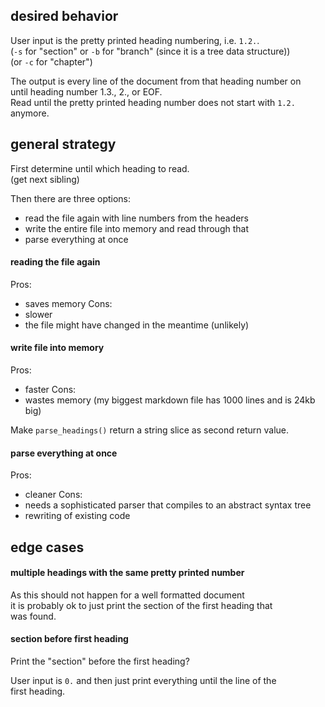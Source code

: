 ## desired behavior

User input is the pretty printed heading numbering, i.e. `1.2.`.\
(`-s` for "section" or `-b` for "branch" (since it is a tree data structure))\
(or `-c` for "chapter")

The output is every line of the document from that heading number on \
until heading number 1.3., 2., or EOF.\
Read until the pretty printed heading number does not start with `1.2.` anymore.

## general strategy

First determine until which heading to read.\
(get next sibling)

Then there are three options:
- read the file again with line numbers from the headers
- write the entire file into memory and read through that
- parse everything at once

#### reading the file again

Pros:
- saves memory
Cons:
- slower
- the file might have changed in the meantime (unlikely)

#### write file into memory

Pros:
- faster
Cons:
- wastes memory (my biggest markdown file has 1000 lines and is 24kb big)

Make `parse_headings()` return a string slice as second return value.

#### parse everything at once

Pros:
- cleaner
Cons:
- needs a sophisticated parser that compiles to an abstract syntax tree
- rewriting of existing code

## edge cases

#### multiple headings with the same pretty printed number

As this should not happen for a well formatted document \
it is probably ok to just print the section of the first heading that \
was found.

#### section before first heading

Print the "section" before the first heading?

User input is `0.` and then just print everything until the line of the \
first heading.
